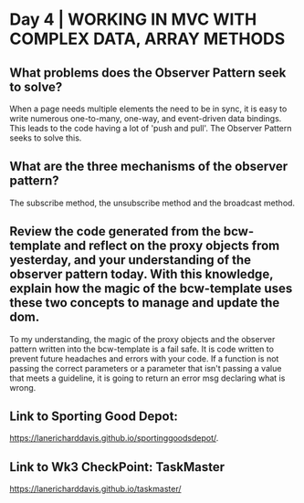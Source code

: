# Day 4 | WORKING IN MVC WITH COMPLEX DATA, ARRAY METHODS

## What problems does the Observer Pattern seek to solve?
When a page needs multiple elements the need to be in sync, it is easy to write numerous one-to-many, one-way, and event-driven data bindings. This leads to the code having a lot of 'push and pull'.  The Observer Pattern seeks to solve this.
## What are the three mechanisms of the observer pattern?
The subscribe method, the unsubscribe method and the broadcast method.

## Review the code generated from the bcw-template and reflect on the proxy objects from yesterday, and your understanding of the observer pattern today. With this knowledge, explain how the magic of the bcw-template uses these two concepts to manage and update the dom.
  To my understanding, the magic of the proxy objects and the observer pattern written into the bcw-template is a fail safe.  It is code written to prevent future headaches and errors with your code.  If a function is not passing the correct parameters or a parameter that isn't passing a value that meets a guideline, it is going to return an error msg declaring what is wrong.

## Link to Sporting Good Depot:
 https://lanericharddavis.github.io/sportinggoodsdepot/.

 ## Link to Wk3 CheckPoint: TaskMaster
https://lanericharddavis.github.io/taskmaster/

